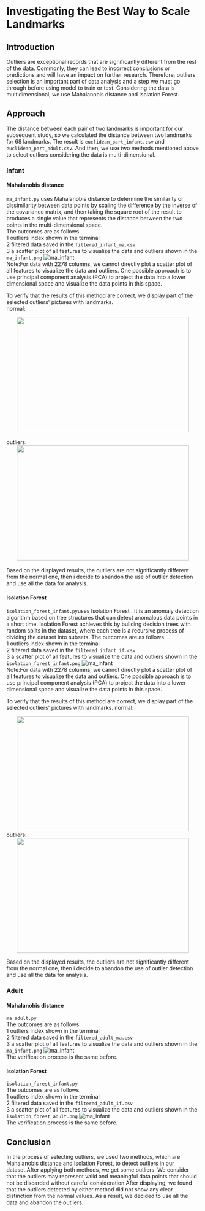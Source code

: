 # Investigating the Best Way to Scale Landmarks

## Introduction

Outliers are exceptional records that are significantly different from the rest of the data. Commonly, they can lead to incorrect conclusions or predictions and will have an impact on further research. Therefore, outliers selection is an important part of data analysis and a step we must go through before using model to train or test. Considering the data is multidimensional, we use Mahalanobis distance and Isolation Forest.

## Approach

The distance between each pair of two landmarks is important for our subsequent study, so we calculated the distance between two landmarks for 68 landmarks. The result is `euclidean_part_infant.csv` and `euclidean_part_adult.csv`.
And then, we use two methods mentioned above to select outliers considering the data is multi-dimensional.

### **Infant**

#### __Mahalanobis distance__  
`ma_infant.py` uses Mahalanobis distance to determine the similarity or dissimilarity between data points by scaling the difference by the inverse of the covariance matrix, and then taking the square root of the result to produces a single value that represents the distance between the two points in the multi-dimensional space.  
The outcomes are as follows.  
1 outliers index shown in the terminal  
2 filtered data saved in the `filtered_infant_ma.csv`  
3 a scatter plot of all features to visualize the data and outliers shown in the `ma_infant.png`
![ma_infant](./outcome/outlier_selection/ma_infant.png)  
Note:For data with 2278 columns, we cannot directly plot a scatter plot of all features
to visualize the data and outliers. One possible approach is to use principal component
analysis (PCA) to project the data into a lower dimensional space and visualize
the data points in this space.  

To verify that the results of this method are correct, we display part of the selected outliers' pictures with landmarks.  
normal:<div align=center><img width="450" height="300" src="./outcome/outlier_selection/fig2.jpg"/></div>  
outliers:<div align=center><img width="450" height="300" src="./outcome/outlier_selection/fig1.jpg"/></div>  
Based on the displayed results, the outliers are not significantly different from the normal one, then i decide to abandon the use of outlier detection and use all the data for analysis.

#### __Isolation Forest__  
`isolation_forest_infant.py`uses Isolation Forest . It is an anomaly detection algorithm based on tree structures that can detect anomalous data points in a short time. Isolation Forest achieves this by building decision trees with random splits in the dataset, where each tree is a recursive process of dividing the dataset into subsets.
The outcomes are as follows.  
1 outliers index shown in the terminal  
2 filtered data saved in the `filtered_infant_if.csv`  
3 a scatter plot of all features to visualize the data and outliers shown in the `isolation_forest_infant.png`
![ma_infant](./outcome/outlier_selection/isolation_forest_infant.png)    
Note:For data with 2278 columns, we cannot directly plot a scatter plot of all features
to visualize the data and outliers. One possible approach is to use principal component
analysis (PCA) to project the data into a lower dimensional space and visualize
the data points in this space.

To verify that the results of this method are correct, we display part of the selected outliers' pictures with landmarks.
normal:<div align=center><img width="450" height="300" src="./outcome/outlier_selection/fig3.jpg"/></div>
outliers:<div align=center><img width="450" height="300" src="./outcome/outlier_selection/fig4.jpg"/></div>

Based on the displayed results, the outliers are not significantly different from the normal one, then i decide to abandon the use of outlier detection and use all the data for analysis.


### **Adult**  
#### __Mahalanobis distance__   
`ma_adult.py`  
The outcomes are as follows.  
1 outliers index shown in the terminal  
2 filtered data saved in the `filtered_adult_ma.csv`  
3 a scatter plot of all features to visualize the data and outliers shown in the `ma_infant.png`
![ma_infant](./outcome/outlier_selection/ma_adult.png)  
The verification process is the same before.   


#### __Isolation Forest__  
`isolation_forest_infant.py`  
The outcomes are as follows.  
1 outliers index shown in the terminal  
2 filtered data saved in the `filtered_adult_if.csv`  
3 a scatter plot of all features to visualize the data and outliers shown in the `isolation_forest_adult.png`
![ma_infant](./outcome/outlier_selection/isolation_forest_adult.png)  
The verification process is the same before. 

## Conclusion

In the process of selecting outliers, we used two methods, which are Mahalanobis distance and Isolation Forest, to detect outliers in our dataset.After applying both methods, we get some outliers. We consider that the outliers may represent valid and meaningful data points that should not be discarded without careful consideration.After displaying, we found that the outliers detected by either method did not show any clear distinction from the normal values. As a result, we decided to use all the data and abandon the outliers.  
